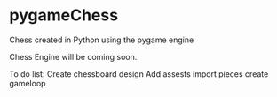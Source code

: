 # pygameChess
Chess created in Python using the pygame engine

Chess Engine will be coming soon.

To do list: 
	Create chessboard design
	Add assests
	import pieces
	create gameloop

	